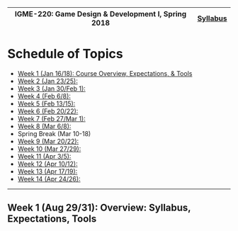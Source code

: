 |  IGME-220: Game Design & Development I, Spring 2018 | [Syllabus](README.md) |
|--------------------------------|-----------------------------------------------------|
# Schedule of Topics
- [Week 1 (Jan 16/18): Course Overview, Expectations, & Tools](#week1)
- [Week 2 (Jan 23/25): ](#week2)
- [Week 3 (Jan 30/Feb 1): ](#week3)
- [Week 4 (Feb 6/8): ](#week4)
- [Week 5 (Feb 13/15): ](#week5)
- [Week 6 (Feb 20/22): ](#week6)
- [Week 7 (Feb 27/Mar 1): ](#week7)
- [Week 8 (Mar 6/8): ](#week8)
- Spring Break (Mar 10-18)
- [Week 9 (Mar 20/22): ](#week9)
- [Week 10 (Mar 27/29): ](#week10)
- [Week 11 (Apr 3/5): ](#week11)
- [Week 12 (Apr 10/12): ](#week12)
- [Week 13 (Apr 17/19): ](#week13)
- [Week 14 (Apr 24/26): ](#week14)

<hr>

## <a name="week1">Week 1</a> (Aug 29/31): Overview: Syllabus, Expectations, Tools
